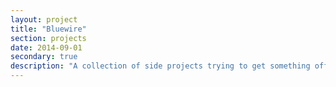 ```yaml
---
layout: project
title: "Bluewire"
section: projects
date: 2014-09-01
secondary: true
description: "A collection of side projects trying to get something off the ground."
---
```

